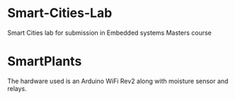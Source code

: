 # Smart-Cities-Lab
Smart Cities lab for submission in Embedded systems Masters course

# SmartPlants
The hardware used is an Arduino WiFi Rev2 along with moisture sensor and relays.

